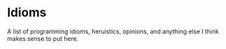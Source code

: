 # Idioms

A list of programming idioms, heruistics, opinions, and anything else I think makes sense to put here.
